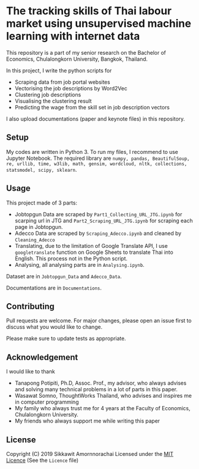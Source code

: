 # The tracking skills of Thai labour market using unsupervised machine learning with internet data

This repository is a part of my senior research on the Bachelor of Economics, Chulalongkorn University, Bangkok, Thailand.

In this project, I write the python scripts for

- Scraping data from job portal websites
- Vectorising the job descriptions by Word2Vec
- Clustering job descriptions
- Visualising the clustering result
- Predicting the wage from the skill set in job description vectors

I also upload documentations (paper and keynote files) in this repository.

## Setup

My codes are written in Python 3. To run my files, I recommend to use Jupyter Notebook. The required library are `numpy, pandas, BeautifulSoup, re, urllib, time, w3lib, math, gensim, wordcloud, nltk, collections, statsmodel, scipy, sklearn`.

## Usage

This project made of 3 parts:

- Jobtopgun Data are scraped by `Part1_Collecting_URL_JTG.ipynb` for scarping url in JTG and `Part2_Scraping_URL_JTG.ipynb` for scraping each page in Jobtopgun.
- Adecco Data are scraped by `Scraping_Adecco.ipynb` and cleaned by `Cleaning_Adecco`
- Translating, due to the limitation of Google Translate API, I use `googletranslate` function on Google Sheets to translate Thai into English. This process not in the Python script.
- Analysing, all analysing parts are in `Analysing.ipynb`.

Dataset are in `Jobtopgun_Data` and `Adecco_Data`.

Documentations are in `Documentations`.

## Contributing
Pull requests are welcome. For major changes, please open an issue first to discuss what you would like to change.

Please make sure to update tests as appropriate.

## Acknowledgement

I would like to thank
 - Tanapong Potipiti, Ph.D, Assoc. Prof., my advisor, who always advises and solving many technical problems in a lot of parts in this paper.
 - Wasawat Somno, ThoughtWorks Thailand, who advises and inspires me in computer programming
-  My family who always trust me for 4 years at the Faculty of Economics, Chulalongkorn University.
-  My friends who always support me while writing this paper


## License
Copyright (C) 2019 Sikkawit Amornnorachai Licensed under the [MIT Licence](https://choosealicense.com/licenses/mit/) (See the `Licence` file)

